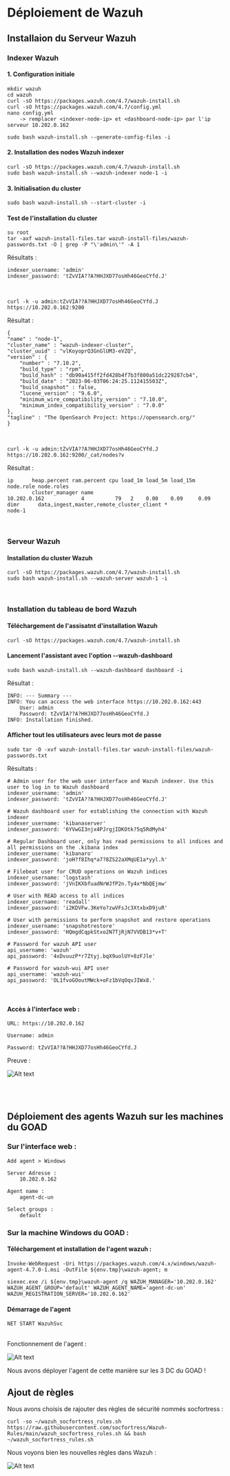 # Déploiement de Wazuh

## Installaion du Serveur Wazuh

### Indexer Wazuh 

#### 1. Configuration initiale

    mkdir wazuh
    cd wazuh
    curl -sO https://packages.wazuh.com/4.7/wazuh-install.sh
    curl -sO https://packages.wazuh.com/4.7/config.yml
    nano config.yml
        -> remplacer <indexer-node-ip> et <dashboard-node-ip> par l'ip serveur 10.202.0.162

    sudo bash wazuh-install.sh --generate-config-files -i

#### 2. Installation des nodes Wazuh indexer  
    curl -sO https://packages.wazuh.com/4.7/wazuh-install.sh
    sudo bash wazuh-install.sh --wazuh-indexer node-1 -i

#### 3. Initialisation du cluster
    sudo bash wazuh-install.sh --start-cluster -i 

#### Test de l'installation du cluster
    su root
    tar -axf wazuh-install-files.tar wazuh-install-files/wazuh-passwords.txt -O | grep -P "\'admin\'" -A 1

Résultats :

    indexer_username: 'admin'
    indexer_password: 'tZvVIA??A?HHJXD77osHh46GeoCYfd.J'
<br>

    curl -k -u admin:tZvVIA??A?HHJXD77osHh46GeoCYfd.J https://10.202.0.162:9200

Résultat :

    {
    "name" : "node-1",
    "cluster_name" : "wazuh-indexer-cluster",
    "cluster_uuid" : "vlKoyoprQ3GnGlUM3-eVZQ",
    "version" : {
        "number" : "7.10.2",
        "build_type" : "rpm",
        "build_hash" : "db90a415ff2fd428b4f7b3f800a51dc229287cb4",
        "build_date" : "2023-06-03T06:24:25.112415503Z",
        "build_snapshot" : false,
        "lucene_version" : "9.6.0",
        "minimum_wire_compatibility_version" : "7.10.0",
        "minimum_index_compatibility_version" : "7.0.0"
    },
    "tagline" : "The OpenSearch Project: https://opensearch.org/"
    }

<br>

    curl -k -u admin:tZvVIA??A?HHJXD77osHh46GeoCYfd.J https://10.202.0.162:9200/_cat/nodes?v

Résultat :

    ip      heap.percent ram.percent cpu load_1m load_5m load_15m node.role node.roles
            cluster_manager name
    10.202.0.162            4          79   2    0.00    0.09     0.09 dimr      data,ingest,master,remote_cluster_client *               node-1

<br>

### Serveur Wazuh

#### Installation du cluster Wazuh  

    curl -sO https://packages.wazuh.com/4.7/wazuh-install.sh
    sudo bash wazuh-install.sh --wazuh-server wazuh-1 -i

<br>

### Installation du tableau de bord Wazuh

#### Téléchargement de l'assisatnt d'installation Wazuh

    curl -sO https://packages.wazuh.com/4.7/wazuh-install.sh

#### Lancement l'assistant avec l'option --wazuh-dashboard

    sudo bash wazuh-install.sh --wazuh-dashboard dashboard -i

Résultat :

    INFO: --- Summary ---
    INFO: You can access the web interface https://10.202.0.162:443
        User: admin
        Password: tZvVIA??A?HHJXD77osHh46GeoCYfd.J
    INFO: Installation finished.

#### Afficher tout les utilisateurs avec leurs mot de passe 

    sudo tar -O -xvf wazuh-install-files.tar wazuh-install-files/wazuh-passwords.txt

Résultats :

    # Admin user for the web user interface and Wazuh indexer. Use this user to log in to Wazuh dashboard
    indexer_username: 'admin'
    indexer_password: 'tZvVIA??A?HHJXD77osHh46GeoCYfd.J'

    # Wazuh dashboard user for establishing the connection with Wazuh indexer
    indexer_username: 'kibanaserver'
    indexer_password: '6YVwGI3njx4PJrgjIDKOtk?5q5RdMyh4'

    # Regular Dashboard user, only has read permissions to all indices and all permissions on the .kibana index
    indexer_username: 'kibanaro'
    indexer_password: 'joH?f8Ihq*a7?8ZS22aXMqUE1a*yyl.h'

    # Filebeat user for CRUD operations on Wazuh indices
    indexer_username: 'logstash'
    indexer_password: 'jVnIKXbfuadNrWJfP2n.Ty4x*NbQEjmw'

    # User with READ access to all indices
    indexer_username: 'readall'
    indexer_password: 'i2KDVFw.3KeYo?zwVFsJc3XtxbxD9juR'

    # User with permissions to perform snapshot and restore operations
    indexer_username: 'snapshotrestore'
    indexer_password: 'HQmgdCqpkStxo2N7TjRjN7VVDB13*v+T'

    # Password for wazuh API user
    api_username: 'wazuh'
    api_password: '4xDvuuzP*r7Ztyj.bqX9uolUY+8zFJle'

    # Password for wazuh-wui API user
    api_username: 'wazuh-wui'
    api_password: 'OL1fvoGOoutMWck+oFz1bVqOqvJIWx8.'

<br>

#### Accès à l'interface web :

    URL: https://10.202.0.162

    Username: admin

    Password: tZvVIA??A?HHJXD77osHh46GeoCYfd.J


Preuve :

![Alt text](interface-web-wazuh.png)

<br>
<br>

## Déploiement des agents Wazuh sur les machines du GOAD

### Sur l'interface web :

    Add agent > Windows

    Server Adresse :
        10.202.0.162
    
    Agent name :
        agent-dc-un

    Select groups :
        default

### Sur la machine Windows du GOAD :

#### Téléchargement et installation de l'agent wazuh :

    Invoke-WebRequest -Uri https://packages.wazuh.com/4.x/windows/wazuh-agent-4.7.0-1.msi -OutFile ${env.tmp}\wazuh-agent; m
    
    siexec.exe /i ${env.tmp}\wazuh-agent /q WAZUH_MANAGER='10.202.0.162' WAZUH_AGENT_GROUP='default' WAZUH_AGENT_NAME='agent-dc-un' WAZUH_REGISTRATION_SERVER='10.202.0.162' 

#### Démarrage de l'agent 

    NET START WazuhSvc

<br>
Fonctionnement de l'agent :

![Alt text](agent.png)

Nous avons déployer l'agent de cette manière sur les 3 DC du GOAD !

## Ajout de règles 

Nous avons choisis de rajouter des règles de sécurité nommés socfortress :

    curl -so ~/wazuh_socfortress_rules.sh https://raw.githubusercontent.com/socfortress/Wazuh-Rules/main/wazuh_socfortress_rules.sh && bash ~/wazuh_socfortress_rules.sh

Nous voyons bien les nouvelles règles dans Wazuh :

![Alt text](rules-socfortress.png)
